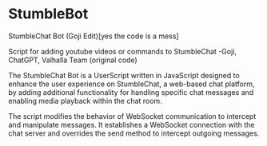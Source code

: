 # StumbleBot
StumbleChat Bot (Goji Edit)[yes the code is a mess]

Script for adding youtube videos or commands to StumbleChat
-Goji, ChatGPT, Valhalla Team (original code)

The StumbleChat Bot is a UserScript written in JavaScript designed to enhance the user experience on StumbleChat, a web-based chat platform, by adding additional functionality for handling specific chat messages and enabling media playback within the chat room.

The script modifies the behavior of WebSocket communication to intercept and manipulate messages. It establishes a WebSocket connection with the chat server and overrides the send method to intercept outgoing messages.